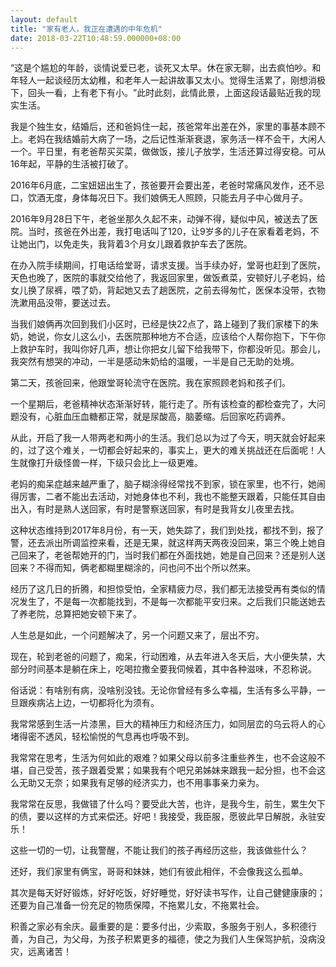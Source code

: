 ```yaml
---
layout: default
title: "家有老人，我正在遭遇的中年危机"
date: 2018-03-22T10:48:59.000000+08:00
---
```


‌‌“这是个尴尬的年龄，谈情说爱已老，谈死又太早。休在家无聊，出去疯怕吵。和年轻人一起谈经历太幼稚，和老年人一起讲故事又太小。觉得生活累了，刚想消极下，回头一看，上有老下有小。‌‌”此时此刻，此情此景，上面这段话最贴近我的现实生活。

我是个独生女，结婚后，还和爸妈住一起，孩爸常年出差在外，家里的事基本顾不上。老妈在我结婚前大病了一场，之后记性渐渐衰退，家务活一样不会干，大闲人一个。平日里，有老爸帮买买菜，做做饭，接儿子放学，生活还算过得安稳。可从16年起，平静的生活被打破了。

2016年6月底，二宝妞妞出生了，孩爸要开会要出差，老爸时常痛风发作，还不忌口，饮酒无度，身体每况日下。我们娘俩无人照顾，只能去月子中心做月子。

2016年9月28日下午，老爸坐那久久起不来，动弹不得，疑似中风，被送去了医院。当时，孩爸在外出差，我打电话叫了120，让9岁多的儿子在家看着老妈，不让她出门，以免走失，我背着3个月女儿跟着救护车去了医院。

在办入院手续期间，打电话给堂哥，请求支援。当手续办好，堂哥也赶到了医院，天色也晚了，医院的事就交给他了，我返回家里，做饭煮菜，安顿好儿子老妈，给女儿换了尿裤，喂了奶，背起她又去了趟医院，之前去得匆忙，医保本没带，衣物洗漱用品没带，要送过去。

当我们娘俩再次回到我们小区时，已经是快22点了，路上碰到了我们家楼下的朱奶，她说，你女儿这么小，去医院那种地方不合适，应该给个人帮你抱下，下午你上救护车时，我叫你好几声，想让你把女儿留下给我带下，你都没听见。那会儿，我突然有想哭的冲动，一半是感动朱奶给的温暖，一半是自己无助的处境。

第二天，孩爸回来，他跟堂哥轮流守在医院。我在家照顾老妈和孩子们。

一个星期后，老爸精神状态渐渐好转，能行走了。所有该检查的都检查完了，大问题没有，心脏血压血糖都正常，就是尿酸高，脑萎缩。后回家吃药调养。

从此，开启了我一人带两老和两小的生活。我们总以为过了今天，明天就会好起来的，过了这个难关，一切都会好起来的，事实上，更大的难关挑战还在后面呢！人生就像打升级怪兽一样，下级只会比上一级更难。

老妈的痴呆症越来越严重了，脑子糊涂得经常找不到家，锁在家里，也不行，她闹得厉害，二者不能出去活动，对她身体也不利，我也不能整天跟着，只能任其自由出入，有时是熟人送回家，有时是警察送回家，有时是我背女儿夜里去找。

这种状态维持到2017年8月份，有一天，她失踪了，我们到处找，都找不到，报了警，还去派出所调监控来看，还是无果，就这样两天两夜没回来，第三个晚上她自己回来了，老爸帮她开的门，当时我们都在外面找她，她是自己回来？还是别人送回来？不得而知，俩老都糊里糊涂的，问也问不出个所以然来。

经历了这几日的折腾，和担惊受怕，全家精疲力尽，我们都无法接受再有类似的情况发生了，不是每一次都能找到，不是每一次都能平安归来。之后我们只能送她去了养老院，总算把她安顿下来了。

人生总是如此，一个问题解决了，另一个问题又来了，层出不穷。

现在，轮到老爸的问题了，痴呆，行动困难，从去年进入冬天后，大小便失禁，大部分时间基本是躺在床上，吃喝拉撒全要我伺候着，其中各种滋味，不忍称说。

俗话说：有啥别有病，没啥别没钱。无论你曾经有多么幸福，生活有多么平静，一旦跟疾病沾上边，一切都将化为须有。

我常常感到生活一片漆黑，巨大的精神压力和经济压力，如同层峦的乌云将人的心堵得密不透风，轻松愉悦的气息再也呼吸不到。

我常常在思考，生活为何如此的艰难？如果父母以前多注重些养生，也不会这般不堪，自己受苦，孩子跟着受累；如果我有个吧兄弟姊妹来跟我一起分担，也不会这么无助又无奈；如果我有足够的经济实力，也不用事事亲力亲为。

我常常在反思，我做错了什么吗？要受此大苦，也许，是我今生，前生，累生欠下的债，要以这样的方式来偿还。好吧！我接受，我臣服，愿彼此早日解脱，永驻安乐！

这些一切的一切，让我警醒，不能让我们的孩子再经历这些，我该做些什么？

还好，我们家里有俩宝，哥哥和妹妹，她们有彼此相伴，不会像我这么孤单。

其次是每天好好锻炼，好好吃饭，好好睡觉，好好读书写作，让自己健健康康的；还要为自己准备一份充足的物质保障，不拖累儿女，不拖累社会。

积善之家必有余庆。最重要的是：要多付出，少索取，多服务于别人，多积德行善，为自己，为父母，为孩子积累更多的福德，使之为我们人生保驾护航，没病没灾，远离诸苦！


